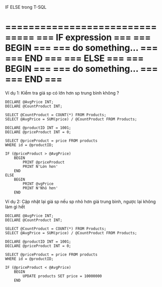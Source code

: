 IF ELSE trong T-SQL

===============================
=== IF expression           ===
=== 	BEGIN               ===
=== 		do something... ===
=== 	END                 ===
=== ELSE                    ===
=== 	BEGIN               ===
=== 		do something...	===
=== 	END                 ===
===============================

Ví dụ 1: Kiểm tra giá sp có lớn hơn sp trung bình không ?

	DECLARE @AvgPrice INT;
	DECLARE @CountProduct INT;

	SELECT @CountProduct = COUNT(*) FROM Products;
	SELECT @AvgPrice = SUM(price) / @CountProduct FROM Products;

	DECLARE @productID INT = 1001;
	DECLARE @priceProduct INT = 0;

	SELECT @priceProduct = price FROM products
	WHERE id = @productID;

	IF (@priceProduct > @AvgPrice)
		BEGIN
			PRINT @priceProduct
			PRINT N'Lớn hơn'
		END
	ELSE
		BEGIN
			PRINT @vgPrice
			PRINT N'Nhỏ hơn'
		END

Ví dụ 2: Cập nhật lại giá sp nếu sp nhỏ hơn giá trung bình, ngược lại không làm gì hết

	DECLARE @AvgPrice INT;
	DECLARE @CountProduct INT;

	SELECT @CountProduct = COUNT(*) FROM Products;
	SELECT @AvgPrice = SUM(price) / @CountProduct FROM Products;

	DECLARE @productID INT = 1001;
	DECLARE @priceProduct INT = 0;

	SELECT @priceProduct = price FROM products
	WHERE id = @productID;

	IF (@priceProduct < @AvgPrice)
		BEGIN
			UPDATE products SET price = 10000000
		END

		


